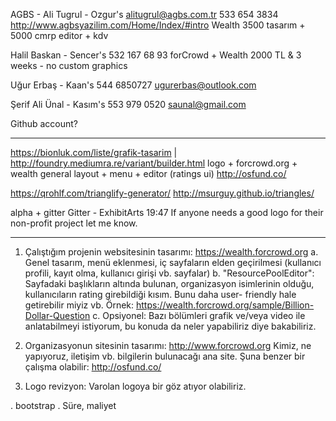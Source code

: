 ﻿AGBS - Ali Tugrul - Ozgur's
alitugrul@agbs.com.tr
533 654 3834 http://www.agbsyazilim.com/Home/Index/#intro
Wealth 3500 tasarım + 5000 cmrp editor + kdv

Halil Baskan - Sencer's
532 167 68 93
forCrowd + Wealth 2000 TL & 3 weeks - no custom graphics

Uğur Erbaş - Kaan's
544 6850727
ugurerbas@outlook.com

Şerif Ali Ünal - Kasım's
553 979 0520
saunal@gmail.com

Github account?

---
https://bionluk.com/liste/grafik-tasarim | http://foundry.mediumra.re/variant/builder.html
logo + forcrowd.org + wealth general layout + menu + editor (ratings ui)
http://osfund.co/

https://qrohlf.com/trianglify-generator/
http://msurguy.github.io/triangles/

alpha + gitter
Gitter - ExhibitArts 19:47 If anyone needs a good logo for their non-profit project let me know.

---
1. Çalıştığım projenin websitesinin tasarımı: https://wealth.forcrowd.org
a. Genel tasarım, menü eklenmesi, iç sayfaların elden geçirilmesi (kullanıcı profili, kayıt olma, kullanıcı girişi vb. sayfalar)
b. "ResourcePoolEditor": Sayfadaki başlıkların altında bulunan, organizasyon isimlerinin olduğu, kullanıcıların rating girebildiği kısım.
Bunu daha user- friendly hale getirebilir miyiz vb. Örnek: https://wealth.forcrowd.org/sample/Billion-Dollar-Question
c. Opsiyonel: Bazı bölümleri grafik ve/veya video ile anlatabilmeyi istiyorum, bu konuda da neler yapabiliriz diye bakabiliriz.

2. Organizasyonun sitesinin tasarımı: http://www.forcrowd.org
Kimiz, ne yapıyoruz, iletişim vb. bilgilerin bulunacağı ana site.
Şuna benzer bir çalışma olabilir: http://osfund.co/

3. Logo revizyon: Varolan logoya bir göz atıyor olabiliriz.

. bootstrap
. Süre, maliyet
